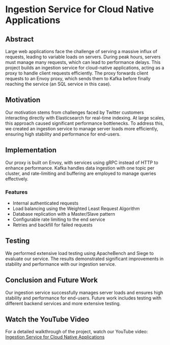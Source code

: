 # Ingestion Service for Cloud Native Applications

## Abstract
Large web applications face the challenge of serving a massive influx of requests, leading to variable loads on servers. During peak hours, servers must manage many requests, which can lead to performance delays. This project builds an ingestion service for cloud-native applications, acting as a proxy to handle client requests efficiently. The proxy forwards client requests to an Envoy proxy, which sends them to Kafka before finally reaching the service (an SQL service in this case).

## Motivation
Our motivation stems from challenges faced by Twitter customers interacting directly with Elasticsearch for real-time indexing. At large scales, this approach caused significant performance bottlenecks. To address this, we created an ingestion service to manage server loads more efficiently, ensuring high stability and performance for end-users.

## Implementation
Our proxy is built on Envoy, with services using gRPC instead of HTTP to enhance performance. Kafka handles data ingestion with one topic per cluster, and rate-limiting and buffering are employed to manage queries effectively.

### Features
- Internal authenticated requests
- Load balancing using the Weighted Least Request Algorithm
- Database replication with a Master/Slave pattern
- Configurable rate limiting to the end service
- Retries and backfill for failed requests

## Testing
We performed extensive load testing using ApacheBench and Siege to evaluate our service. The results demonstrated significant improvements in stability and performance with our ingestion service.

## Conclusion and Future Work
Our ingestion service successfully manages server loads and ensures high stability and performance for end-users. Future work includes testing with different backend services and more extensive testing.

## Watch the YouTube Video
For a detailed walkthrough of the project, watch our YouTube video: [Ingestion Service for Cloud Native Applications](https://www.youtube.com/watch?v=b0ZJNw2IsAM)
